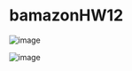 # bamazonHW12

![image](https://user-images.githubusercontent.com/33230300/36770200-0a420258-1c17-11e8-996c-fffdd4219603.png)

![image](https://user-images.githubusercontent.com/33230300/36770291-84a75f34-1c17-11e8-96f0-56979ecc6b36.png)

